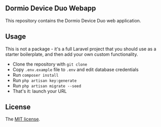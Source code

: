 ## Dormio Device Duo Webapp

This repository contains the Dormio Device Duo web application.

## Usage

This is not a package - it's a full Laravel project that you should use as a starter boilerplate, and then add your own custom functionality.

- Clone the repository with `git clone`
- Copy `.env.example` file to `.env` and edit database credentials
- Run `composer install`
- Run `php artisan key:generate`
- Run `php artisan migrate --seed`
- That's it: launch your URL

## License

The [MIT license](http://opensource.org/licenses/MIT).

